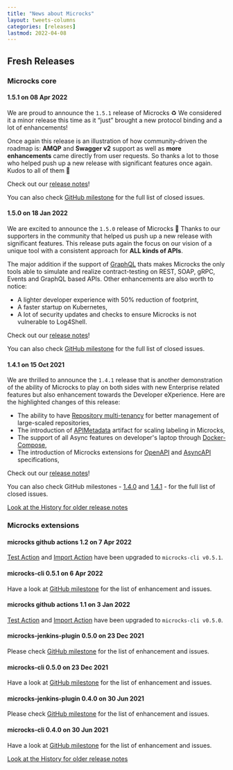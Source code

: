 ```yaml
---
title: "News about Microcks"
layout: tweets-columns
categories: [releases]
lastmod: 2022-04-08
---
```


## Fresh Releases

### Microcks core

#### 1.5.1 on 08 Apr 2022

We are proud to announce the `1.5.1` release of Microcks ♻️ We considered it a minor release this time as it “just” brought a new protocol binding and a lot of enhancements!

Once again this release is an illustration of how community-driven the roadmap is: **AMQP** and **Swagger v2** support as well as **more** **enhancements** came directly from user requests. So thanks a lot to those who helped push up a new release with significant features once again. Kudos to all of them 👏

Check out our [release notes](https://microcks.io/blog/microcks-1.5.1-release/)!

You can also check [GitHub milestone](https://github.com/microcks/microcks/milestone/20?closed=1) for the full list of closed issues.

#### 1.5.0 on 18 Jan 2022

We are excited to announce the `1.5.0` release of Microcks 🚀 Thanks to our supporters in the community that helped us push up a new release with significant features. This release puts again the focus on our vision of a unique tool with a consistent approach for **ALL kinds of APIs**.

The major addition if the support of [GraphQL](https://graphql.io/) thats makes Microcks the only tools able to simulate and realize contract-testing on REST, SOAP, gRPC, Events and GraphQL based APIs. Other enhancements are also worth to notice:

* A lighter developer experience with 50% reduction of footprint,
* A faster startup on Kubernetes,
* A lot of security updates and checks to ensure Microcks is not vulnerable to Log4Shell.

Check out our [release notes](https://microcks.io/blog/microcks-1.5.0-release/)!

You can also check [GitHub milestone](https://github.com/microcks/microcks/milestone/17?closed=1) for the full list of closed issues.

#### 1.4.1 on 15 Oct 2021

We are thrilled to announce the `1.4.1` release that is another demonstration of the ability of Microcks to play on both sides with new Enterprise related features but also enhancement towards the Developer eXperience. Here are the highlighted changes of this release:

* The ability to have [Repository multi-tenancy](../documentation/using/advanced/organizing/#rbac-security-segmentation) for better management of large-scaled repositories,
* The introduction of [APIMetadata](../documentation/using/advanced/metadata/) artifact for scaling labeling in Microcks,
* The support of all Async features on developer's laptop through [Docker-Compose](../blog/async-features-with-docker-compose/),
* The introduction of Microcks extensions for [OpenAPI](../documentation/using/openapi/#using-openapi-extensions) and [AsyncAPI](../documentation/using/asyncapi/#using-asyncapi-extensions) specifications,

Check out our [release notes](https://microcks.io/blog/microcks-1.4.1-release/)!

You can also check GitHub milestones - [1.4.0](https://github.com/microcks/microcks/milestone/15?closed=1) and [1.4.1](https://github.com/microcks/microcks/milestone/16?closed=1) - for the full list of closed issues.

[Look at the History for older release notes](./history)

### Microcks extensions

#### microcks github actions 1.2 on 7 Apr 2022

[Test Action](https://github.com/microcks/test-github-action) and [Import Action](https://github.com/microcks/import-github-action) have been upgraded to `microcks-cli v0.5.1`.

#### microcks-cli 0.5.1 on 6 Apr 2022

Have a look at [GitHub milestone](https://github.com/microcks/microcks-cli/milestone/5?closed=1) for the list of enhancement and issues.

#### microcks github actions 1.1 on 3 Jan 2022

[Test Action](https://github.com/microcks/test-github-action) and [Import Action](https://github.com/microcks/import-github-action) have been upgraded to `microcks-cli v0.5.0`.

#### microcks-jenkins-plugin 0.5.0 on 23 Dec 2021

Please check [GitHub milestone](https://github.com/microcks/microcks-jenkins-plugin/milestone/3?closed=1) for the list of enhancement and issues.

#### microcks-cli 0.5.0 on 23 Dec 2021

Have a look at [GitHub milestone](https://github.com/microcks/microcks-cli/milestone/4?closed=1) for the list of enhancement and issues.

#### microcks-jenkins-plugin 0.4.0 on 30 Jun 2021

Please check [GitHub milestone](https://github.com/microcks/microcks-jenkins-plugin/milestone/2?closed=1) for the list of enhancement and issues.

#### microcks-cli 0.4.0 on 30 Jun 2021

Have a look at [GitHub milestone](https://github.com/microcks/microcks-cli/milestone/3?closed=1) for the list of enhancement and issues.

[Look at the History for older release notes](./history)